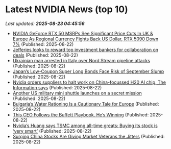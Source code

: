 # Latest NVIDIA News (top 10)
_Last updated: **2025-08-23 04:45:56**_

- [NVIDIA GeForce RTX 50 MSRPs See Significant Price Cuts In UK & Europe As Regional Currency Fights Back US Dollar, RTX 5090 Down 7%](https://wccftech.com/nvidia-geforce-rtx-50-msrps-significant-price-cuts-uk-europe/) (Published: 2025-08-22)
- [Jefferies looks to reward top investment bankers for collaboration on deals](https://biztoc.com/x/811608b74d4623a6) (Published: 2025-08-22)
- [Ukrainian man arrested in Italy over Nord Stream pipeline attacks](https://biztoc.com/x/f96a241fae3adb1f) (Published: 2025-08-22)
- [Japan’s Low-Coupon Super Long Bonds Face Risk of September Slump](https://biztoc.com/x/1acfe397ec2f0deb) (Published: 2025-08-22)
- [Nvidia orders suppliers to halt work on China-focussed H20 AI chip, The Information says](https://biztoc.com/x/8f006b98a49112d8) (Published: 2025-08-22)
- [Another US military mini shuttle launches on a secret mission](https://biztoc.com/x/cd9d723d24601c23) (Published: 2025-08-22)
- [Bulgaria’s Water Rationing Is a Cautionary Tale for Europe](https://biztoc.com/x/05949f7e2a884300) (Published: 2025-08-22)
- [This CEO Follows the Buffett Playbook. He’s Winning](https://biztoc.com/x/a80e659e50f2897f) (Published: 2025-08-22)
- [Nvidia’s Huang says TSMC among all-time greats: Buying its stock is ‘very smart’](https://www.cnbc.com/2025/08/22/nvidia-jensen-huang-tsmc-chips-.html) (Published: 2025-08-22)
- [Surging China Stocks Are Giving Market Veterans the Jitters](https://biztoc.com/x/9de188a2eb5ec36d) (Published: 2025-08-22)
